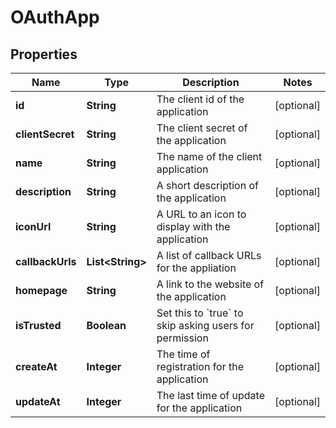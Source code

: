 
# OAuthApp

## Properties
Name | Type | Description | Notes
------------ | ------------- | ------------- | -------------
**id** | **String** | The client id of the application |  [optional]
**clientSecret** | **String** | The client secret of the application |  [optional]
**name** | **String** | The name of the client application |  [optional]
**description** | **String** | A short description of the application |  [optional]
**iconUrl** | **String** | A URL to an icon to display with the application |  [optional]
**callbackUrls** | **List&lt;String&gt;** | A list of callback URLs for the appliation |  [optional]
**homepage** | **String** | A link to the website of the application |  [optional]
**isTrusted** | **Boolean** | Set this to &#x60;true&#x60; to skip asking users for permission |  [optional]
**createAt** | **Integer** | The time of registration for the application |  [optional]
**updateAt** | **Integer** | The last time of update for the application |  [optional]



